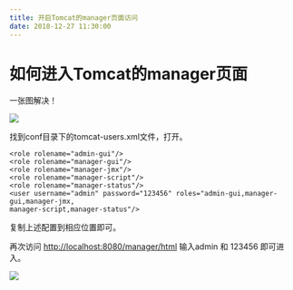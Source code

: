 ```yaml
---
title: 开启Tomcat的manager页面访问
date: 2018-12-27 11:30:00
---
```

# 如何进入Tomcat的manager页面

一张图解决！

![](/Users/yueshutong/Downloads/md/2018/LOCAL/20181227开启Tomcat的manager页面访问/1136672-20181227112842299-507762524.png)


找到conf目录下的tomcat-users.xml文件，打开。

```
<role rolename="admin-gui"/>
<role rolename="manager-gui"/>
<role rolename="manager-jmx"/>
<role rolename="manager-script"/>
<role rolename="manager-status"/>
<user username="admin" password="123456" roles="admin-gui,manager-gui,manager-jmx,
manager-script,manager-status"/>
```

复制上述配置到相应位置即可。

再次访问 [http://localhost:8080/manager/html](http://localhost:8080/manager/html) 输入admin 和 123456 即可进入。

![](/Users/yueshutong/Downloads/md/2018/LOCAL/20181227开启Tomcat的manager页面访问/1136672-20181227112902322-1176730706.png)